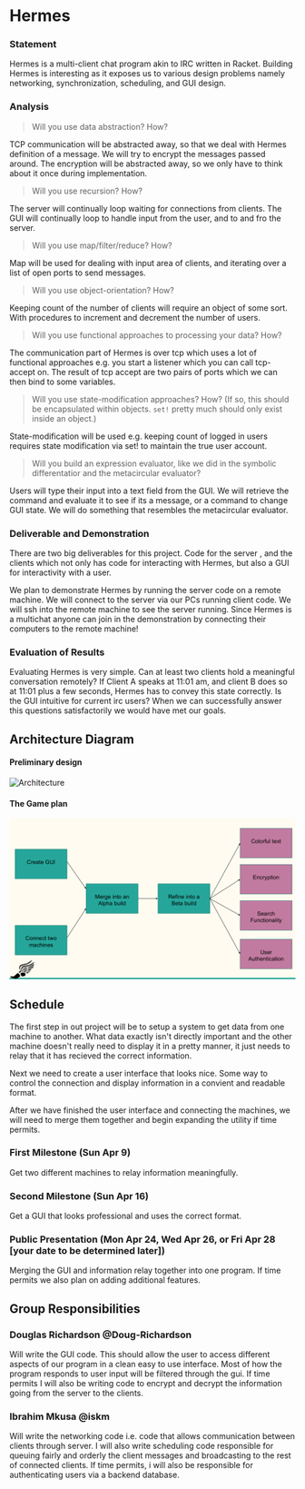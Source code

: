 # Hermes

### Statement
Hermes is a multi-client chat program akin to IRC written in  Racket. Building
Hermes is interesting as it exposes us to various design problems namely networking,
synchronization, scheduling, and GUI design.

### Analysis
> Will you use data abstraction? How?

TCP communication will be abstracted away, so that we deal with Hermes
definition of a message.
We will try to encrypt the messages passed around. The encryption will be
abstracted away, so we only have to think about it once during implementation.

> Will you use recursion? How?

The  server will continually loop waiting for connections from clients.
The GUI will continually loop to handle input from the user, and to and fro
the server.

> Will you use map/filter/reduce? How?

Map will be used for dealing with input area of clients, and iterating over a list
of open ports to send messages.

> Will you use object-orientation? How?

Keeping count of the number of clients will require an object of some sort.
With procedures to increment and decrement the number of users.

> Will you use functional approaches to processing your data? How?

The communication part of Hermes is over tcp which uses a lot of functional
approaches e.g. you start a listener which you can call tcp-accept on.
The result of tcp accept are two pairs of ports which we can then bind to some
variables.

> Will you use state-modification approaches? How? (If so, this should be encapsulated within objects. `set!` pretty much should only exist inside an object.)

State-modification will be used e.g. keeping count of logged in users requires
state modification via set! to maintain the true user account.

> Will you build an expression evaluator, like we did in the symbolic differentatior and the metacircular evaluator?

Users will type their input into a text field from the GUI. We will retrieve
the command and evaluate it to see if its a message, or a command to change
GUI state. We will do something that resembles the metacircular evaluator.


### Deliverable and Demonstration
There are two big deliverables for this project. Code for the server
, and the clients which not only has code for interacting with Hermes,
but also a GUI for interactivity with a user. 

We plan to demonstrate Hermes by running the server code on a remote machine.
We will connect to the server via our PCs running client code. We will ssh into
the remote machine to see the server running. Since Hermes is a multichat anyone
can join in the demonstration by connecting their computers to the remote
machine!



### Evaluation of Results
Evaluating Hermes is very simple. Can at least two clients hold a meaningful
conversation remotely? If Client A speaks at 11:01 am, and client B does so at
11:01 plus a few seconds, Hermes has to convey  this state correctly. Is the GUI
intuitive for current irc users?  When we can successfully answer this questions
satisfactorily we would have met our goals.


## Architecture Diagram

#### Preliminary design
![Architecture](https://github.com/oplS17projects/Hermes/blob/master/arch_diagram.png)


#### The Game plan
![Diagram](https://github.com/oplS17projects/Hermes/blob/master/architecture_diagram.png)


## Schedule
The first step in out project will be to setup a system to get data from one machine to another. What data exactly isn't directly important and the other machine doesn't really need to display it in a pretty manner, it just needs to relay that it has recieved the correct information.

Next we need to create a user interface that looks nice. Some way to control the connection and display information in a convient and readable format.

After we have finished the user interface and connecting the machines, we will need to merge them together and begin expanding the utility if time permits.

### First Milestone (Sun Apr 9)
Get two different machines to relay information meaningfully.

### Second Milestone (Sun Apr 16)
Get a GUI that looks professional and uses the correct format.

### Public Presentation (Mon Apr 24, Wed Apr 26, or Fri Apr 28 [your date to be determined later])
Merging the GUI and information relay together into one program. If time permits we also plan on adding additional features.

## Group Responsibilities

### Douglas Richardson @Doug-Richardson
Will write the GUI code. This should allow the user to access different
aspects of our program in a clean easy to use interface. Most of
how the program responds to user input will be filtered through the gui.
If time permits I will also be writing code to encrypt and decrypt the information
going from the server to the clients. 

### Ibrahim Mkusa @iskm
Will write the networking code i.e. code that allows communication between
clients through server. I will also write scheduling code responsible for queuing
fairly and orderly the client messages and broadcasting to the rest of connected
clients. If time permits, i will also be responsible for authenticating users
via a backend database. 
